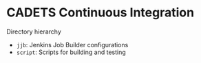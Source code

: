 # CADETS Continuous Integration

Directory hierarchy

  * `jjb`: Jenkins Job Builder configurations
  * `script`: Scripts for building and testing
